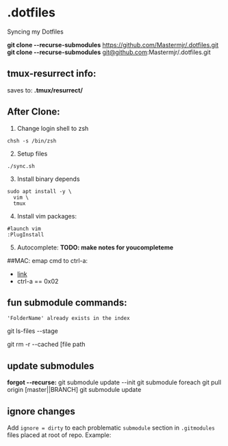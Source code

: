 # .dotfiles
Syncing my Dotfiles

**git clone --recurse-submodules** https://github.com/Mastermjr/.dotfiles.git  
**git clone --recurse-submodules** git@github.com:Mastermjr/.dotfiles.git

## tmux-resurrect info: 
  saves to: **.tmux/resurrect/**

## After Clone:
1.  Change login shell to zsh
```shell
chsh -s /bin/zsh
```

2. Setup files
```shell
./sync.sh
```

3.  Install binary depends
```shell 
sudo apt install -y \
  vim \
  tmux 
``` 

4. Install vim packages:
```
#launch vim
:PlugInstall
```

5. Autocomplete: 
  **TODO: make notes for youcompleteme**

##MAC: emap cmd to ctrl-a: 
  - [link](https://superuser.com/questions/259614/bind-tmux-prefix-to-os-x-cmd-key-or-any-other-binding)
  - ctrl-a == 0x02

## fun submodule commands:
  `'FolderName' already exists in the index` 

  git ls-files --stage

  git rm -r --cached [file path

## update submodules
  **forgot --recurse:** git submodule update --init
  git submodule foreach git pull origin [master||BRANCH]
  git submodule update

## ignore changes
  Add `ignore = dirty` to each problematic `submodule` section in `.gitmodules` files placed at root of repo. Example:
